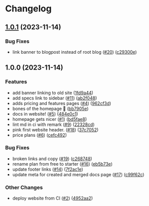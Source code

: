 # Changelog

## [1.0.1](https://github.com/web3-storage/www/compare/www-v1.0.0...www-v1.0.1) (2023-11-14)


### Bug Fixes

* link banner to blogpost instead of root blog ([#20](https://github.com/web3-storage/www/issues/20)) ([c29300e](https://github.com/web3-storage/www/commit/c29300e1a7c2443a87eed38b388029e0b7a3e061))

## 1.0.0 (2023-11-14)


### Features

* add banner linking to old site ([1fd9a44](https://github.com/web3-storage/www/commit/1fd9a44fb9de9864ae8df1c902608f1737dc6fed))
* add specs link to sidebar ([#11](https://github.com/web3-storage/www/issues/11)) ([ab2f048](https://github.com/web3-storage/www/commit/ab2f048b6a4ab492465359b6189974d67d296d4b))
* adds pricing and features pages ([#4](https://github.com/web3-storage/www/issues/4)) ([962cf3d](https://github.com/web3-storage/www/commit/962cf3dc8238eb6abfb525329b02b023454eaf68))
* bones of the homepage 🦴 ([bb7905e](https://github.com/web3-storage/www/commit/bb7905ee777d38e05d0911fd07270bbde29319d8))
* docs in website! ([#5](https://github.com/web3-storage/www/issues/5)) ([484e0c1](https://github.com/web3-storage/www/commit/484e0c1fdfbc86cfc8d4cf0a2f5bd83398cc6726))
* homepage gets nicer ([#1](https://github.com/web3-storage/www/issues/1)) ([bd5fae8](https://github.com/web3-storage/www/commit/bd5fae89f95c4061a891cbe683ac3b114fe6ec71))
* lint md in ci with remark ([#9](https://github.com/web3-storage/www/issues/9)) ([22328cd](https://github.com/web3-storage/www/commit/22328cddc2753fbbf9b98afd569fed7d52ff796b))
* pink first website header. ([#18](https://github.com/web3-storage/www/issues/18)) ([37c7052](https://github.com/web3-storage/www/commit/37c7052910a8a6fd6aa90863ed4534dd2512b054))
* price plans ([#6](https://github.com/web3-storage/www/issues/6)) ([cefc492](https://github.com/web3-storage/www/commit/cefc4926880b63475c2dcf7faed41955b109b9af))


### Bug Fixes

* broken links and copy ([#19](https://github.com/web3-storage/www/issues/19)) ([c268748](https://github.com/web3-storage/www/commit/c2687488290dd83fe9e38e0022efffb663e87469))
* rename plan from free to starter ([#16](https://github.com/web3-storage/www/issues/16)) ([eb5b73e](https://github.com/web3-storage/www/commit/eb5b73eef059a840cf82f24da11c3c0f55332000))
* update footer links ([#14](https://github.com/web3-storage/www/issues/14)) ([7f2ac1e](https://github.com/web3-storage/www/commit/7f2ac1ec429b04565eb5bbe0c50b234e10988220))
* update meta for created and merged docs page ([#17](https://github.com/web3-storage/www/issues/17)) ([c99f62c](https://github.com/web3-storage/www/commit/c99f62caab9cff3fa82a4e5295f81f0a6791f64f))


### Other Changes

* deploy website from CI ([#2](https://github.com/web3-storage/www/issues/2)) ([4952aa2](https://github.com/web3-storage/www/commit/4952aa2dc90a79917bdc8b9ef41388a1103e28a8))
